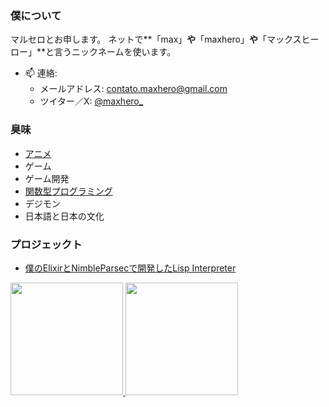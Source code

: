### 僕について
マルセロとお申します。
ネットで**「max」**や**「maxhero」**や**「マックスヒーロー」**と言うニックネームを使います。

- 📫 連絡:
  - メールアドレス: [contato.maxhero@gmail.com](mailto:contato.maxhero@gmail.com)
  - ツイター／X: [@maxhero_](http://www.twitter.com/maxhero_)

### 臭味
 - [アニメ](https://anilist.co/user/maxhero/)
 - ゲーム
 - ゲーム開発
 - [関数型プログラミング](https://ja.wikipedia.org/wiki/%E9%96%A2%E6%95%B0%E5%9E%8B%E3%83%97%E3%83%AD%E3%82%B0%E3%83%A9%E3%83%9F%E3%83%B3%E3%82%B0)
 - デジモン
 - 日本語と日本の文化

### プロジェックト
 - [僕のElixirとNimbleParsecで開発したLisp Interpreter](https://gist.github.com/themaxhero/1235fa762d5f4d0548ad743f2881a2fa)


<div>
  <a href="https://github.com/themaxhero">
  <img height="180em" src="https://github-readme-stats.vercel.app/api/top-langs/?username=themaxhero&layout=compact&langs_count=7&theme=monokai"/>
  <img height="180em" src="https://github-readme-stats.vercel.app/api?username=themaxhero&show_icons=true&theme=monokai&include_all_commits=true&count_private=true"/>
</div>

<!--
**themaxhero/themaxhero** is a ✨ _special_ ✨ repository because its `README.md` (this file) appears on your GitHub profile.

Here are some ideas to get you started:

- 🔭 I’m currently working on ...
- 🌱 I’m currently learning ...
- 👯 I’m looking to collaborate on ...
- 🤔 I’m looking for help with ...
- 💬 Ask me about ...
- 📫 How to reach me: ...
- 😄 Pronouns: ...
- ⚡ Fun fact: ...
-->
